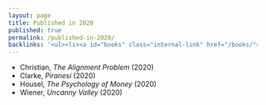 ```yaml
---
layout: page
title: Published in 2020
published: true
permalink: /published-in-2020/
backlinks: '<ul><li><a id="books" class="internal-link" href="/books/">Books</a></li></ul>'
---
```


* Christian, _The Alignment Problem_ (2020) 
* Clarke, _Piranesi_ (2020) 
* Housel, _The Psychology of Money_ (2020) 
* Wiener, _Uncanny Valley_ (2020) 
